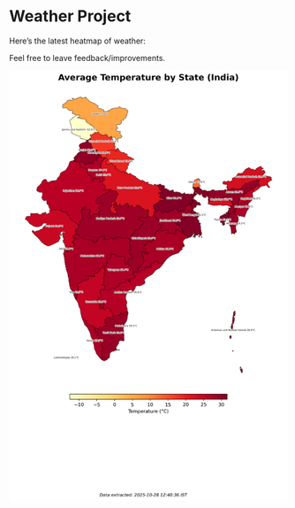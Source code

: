 # Weather Project

Here’s the latest heatmap of weather:

Feel free to leave feedback/improvements.

![India Heatmap](docs/assets/india_heatmap.png?v=006C6E)
